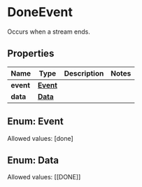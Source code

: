 

# DoneEvent

Occurs when a stream ends.

## Properties

Name | Type | Description | Notes
------------ | ------------- | ------------- | -------------
**event** | [**Event**](#Event) |  | 
**data** | [**Data**](#Data) |  | 


## Enum: Event
Allowed values: [done]



## Enum: Data
Allowed values: [[DONE]]




